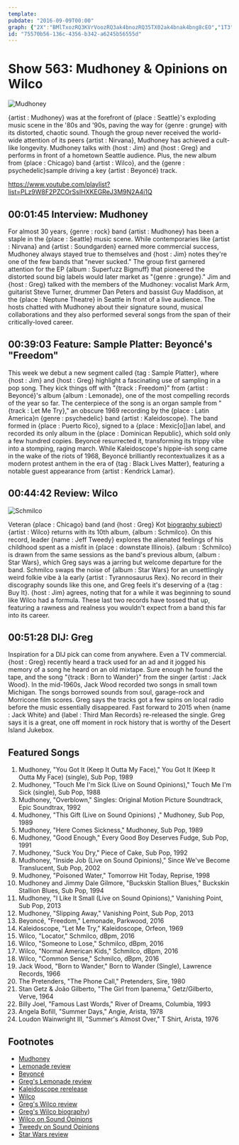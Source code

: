 ```yaml
---
template: 
pubdate: "2016-09-09T00:00"
graph: {"2X":"BMlTxozRQ3KVrVoozRQ3ak4bnozRQ35TX02ak4bnak4bng8cEO","1T3":"","22I":"MOJ5zffLOO97qipBHm1GffLOOxDHHQffLOOioIBa97qipioIBaZ7wpExDHHQ97qipX6cfd","2DS":"Iw8U2qrxTm8miPwBWdoH"}
id: "75570b56-136c-4356-b342-a6245b56555d"
---
```






# Show 563: Mudhoney & Opinions on Wilco

![Mudhoney](https://static.soundopinions.org/images/2016/mudhoney_web.jpg)

{artist : Mudhoney} was at the forefront of {place : Seattle}'s exploding music scene in the '80s and '90s, paving the way for {genre : grunge} with its distorted, chaotic sound. Though the group never received the world-wide attention of its peers {artist : Nirvana}, Mudhoney has achieved a cult-like longevity. Mudhoney talks with {host : Jim} and {host : Greg} and performs in front of a hometown Seattle audience. Plus, the new album from {place : Chicago} band {artist : Wilco}, and the {genre : psychedelic}sample driving a key {artist : Beyoncé} track.

https://www.youtube.com/playlist?list=PLz9W8F2PZCOrSsIHXKEGReJ3M9N2A4i1Q



## 00:01:45 Interview: Mudhoney

For almost 30 years, {genre : rock} band {artist : Mudhoney} has been a staple in the {place : Seattle} music scene. While contemporaries like {artist : Nirvana} and {artist : Soundgarden} earned more commercial success, Mudhoney always stayed true to themselves and {host : Jim} notes they're one of the few bands that "never sucked." The group first garnered attention for the EP {album : Superfuzz Bigmuff} that pioneered the distorted sound big labels would later market as "{genre : grunge}." Jim and {host : Greg} talked with the members of the Mudhoney: vocalist Mark Arm, guitarist Steve Turner, drummer Dan Peters and bassist Guy Maddison, at the {place : Neptune Theatre} in Seattle in front of a live audience. The hosts chatted with Mudhoney about their signature sound, musical collaborations and they also performed several songs from the span of their critically-loved career.



## 00:39:03 Feature: Sample Platter: Beyoncé's "Freedom"

This week we debut a new segment called {tag : Sample Platter}, where {host : Jim} and {host : Greg} highlight a fascinating use of sampling in a pop song. They kick things off with "{track : Freedom}" from {artist : Beyoncé}'s album {album : Lemonade}, one of the most compelling records of the year so far. The centerpiece of the song is an organ sample from "{track : Let Me Try}," an obscure 1969 recording by the {place : Latin America}n {genre : psychedelic} band {artist : Kaleidoscope}. The band formed in {place : Puerto Rico}, signed to a {place : Mexic[o]}an label, and recorded its only album in the {place : Dominican Republic}, which sold only a few hundred copies. Beyoncé resurrected it, transforming its trippy vibe into a stomping, raging march. While Kaleidoscope's hippie-ish song came in the wake of the riots of 1968, Beyoncé brilliantly recontextualizes it as a modern protest anthem in the era of {tag : Black Lives Matter}, featuring a notable guest appearance from {artist : Kendrick Lamar}.



## 00:44:42 Review: Wilco

![Schmilco](https://static.soundopinions.org/assets/563/22I0.jpg)

Veteran {place : Chicago} band (and {host : Greg} Kot [biography subject](http://www.wilcobook.com/buy/index.html)) {artist : Wilco} returns with its 10th album, {album : Schmilco}. On this record, leader {name : Jeff Tweedy} explores the alienated feelings of his childhood spent as a misfit in {place : downstate Illinois}. {album : Schmilco} is drawn from the same sessions as the band's previous album, {album : Star Wars}, which Greg says was a jarring but welcome departure for the band. Schmilco  swaps the noise of {album : Star Wars} for an unsettlingly weird folkie vibe à la early {artist : Tyrannosaurus Rex}. No record in their discography sounds like this one, and Greg feels it's deserving of a {tag : Buy It}. {host : Jim} agrees, noting that for a while it was beginning to sound like Wilco had a formula. These last two records have tossed that up, featuring a rawness and realness you wouldn't expect from a band this far into its career.



## 00:51:28 DIJ: Greg

Inspiration for a DIJ pick can come from anywhere. Even a TV commercial. {host : Greg} recently heard a track used for an ad and it jogged his memory of a song he heard on an old mixtape. Sure enough he found the tape, and the song "{track : Born to Wander}" from the singer {artist : Jack Wood}. In the mid-1960s, Jack Wood recorded two songs in small town Michigan. The songs borrowed sounds from soul, garage-rock and Morricone film scores. Greg says the tracks got a few spins on local radio before the music essentially disappeared. Fast forward to 2015 when {name : Jack White} and {label : Third Man Records} re-released the single. Greg says it is a great, one off moment in rock history that is worthy of the Desert Island Jukebox.



## Featured Songs

1. Mudhoney, "You Got It (Keep It Outta My Face)," You Got It (Keep It Outta My Face) (single), Sub Pop, 1989
2. Mudhoney, "Touch Me I'm Sick (Live on Sound Opinions)," Touch Me I'm Sick (single), Sub Pop, 1988
3. Mudhoney, "Overblown," Singles: Original Motion Picture Soundtrack, Epic Soundtrax, 1992
4. Mudhoney, "This Gift (Live on Sound Opinions) ," Mudhoney, Sub Pop, 1989
5. Mudhoney, "Here Comes Sickness," Mudhoney, Sub Pop, 1989
6. Mudhoney, "Good Enough," Every Good Boy Deserves Fudge, Sub Pop, 1991
7. Mudhoney, "Suck You Dry," Piece of Cake, Sub Pop, 1992
8. Mudhoney, "Inside Job (Live on Sound Opinions)," Since We've Become Translucent, Sub Pop, 2002
9. Mudhoney, "Poisoned Water," Tomorrow Hit Today, Reprise, 1998
10. Mudhoney and Jimmy Dale Gilmore, "Buckskin Stallion Blues," Buckskin Stallion Blues, Sub Pop, 1994
11. Mudhoney, "I Like It Small (Live on Sound Opinions)," Vanishing Point, Sub Pop, 2013
12. Mudhoney, "Slipping Away," Vanishing Point, Sub Pop, 2013
13. Beyoncé, "Freedom," Lemonade, Parkwood, 2016
14. Kaleidoscope, "Let Me Try," Kaleidoscope, Orfeon, 1969
15. Wilco, "Locator," Schmilco, dBpm, 2016
16. Wilco, "Someone to Lose," Schmilco, dBpm, 2016
17. Wilco, "Normal American Kids," Schmilco, dBpm, 2016
18. Wilco, "Common Sense," Schmilco, dBpm, 2016
19. Jack Wood, "Born to Wander," Born to Wander (Single), Lawrence Records, 1966
20. The Pretenders, "The Phone Call," Pretenders, Sire, 1980
21. Stan Getz & João Gilberto, "The Girl from Ipanema," Getz/Gilberto, Verve, 1964
22. Billy Joel, "Famous Last Words," River of Dreams, Columbia, 1993
23. Angela Bofill, "Summer Days," Angie, Arista, 1978
24. Loudon Wainwright III, "Summer's Almost Over," T Shirt, Arista, 1976



## Footnotes

- [Mudhoney](http://mudhoneyonline.com/)
- [Lemonade review](/show/544/#beyonce)
- [Beyoncé](http://www.beyonce.com/)
- [Greg's Lemonade review](http://www.chicagotribune.com/entertainment/music/kot/ct-beyonce-lemonade-album-review-20160424-column.html)
- [Kaleidoscope rerelease](http://www.nowagainrecords.com/kaleidoscope/)
- [Wilco](http://wilcoworld.net/)
- [Greg's Wilco review](http://www.chicagotribune.com/entertainment/music/kot/sc-wilco-schmilco-review-jeff-tweedy-ent-0902-20160902-column.html)
- [Greg's Wilco biography](http://www.wilcobook.com/buy/index.html))
- [Wilco on Sound Opinions](/show/77/)
- [Tweedy on Sound Opinions](/show/460/)
- [Star Wars review](/show/504)